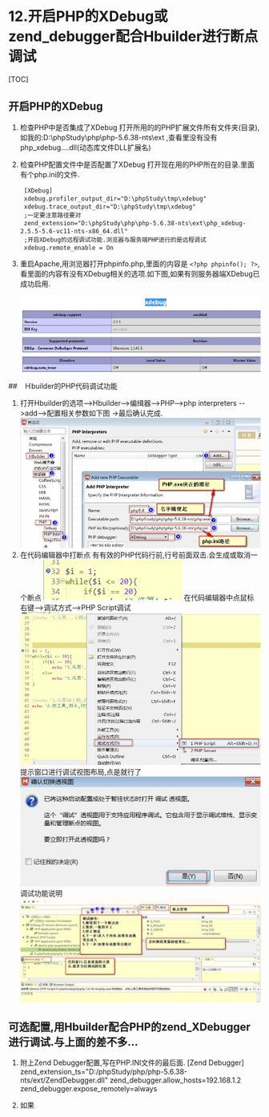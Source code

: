 # 12.开启PHP的XDebug或zend_debugger配合Hbuilder进行断点调试
[TOC]

## 开启PHP的XDebug
1. 检查PHP中是否集成了XDebug
    打开所用的的PHP扩展文件所有文件夹(目录),如我的:D:\phpStudy\php\php-5.6.38-nts\ext ,查看里没有没有php_xdebug....dll(动态库文件DLL扩展名)
2. 检查PHP配置文件中是否配置了XDebug
    打开现在用的PHP所在的目录.里面有个php.ini的文件.

        [XDebug]
        xdebug.profiler_output_dir="D:\phpStudy\tmp\xdebug"
        xdebug.trace_output_dir="D:\phpStudy\tmp\xdebug"
        ;一定要注意路径要对
        zend_extension="D:\phpStudy\php\php-5.6.38-nts\ext\php_xdebug-2.5.5-5.6-vc11-nts-x86_64.dll"
        ;开启XDebug的远程调试功能.浏览器与服务端PHP进行的是远程调试
        xdebug.remote_enable = On

3. 重启Apache,用浏览器打开phpinfo.php,里面的内容是 `<?php phpinfo(); ?>`,看里面的内容有没有XDebug相关的选项.如下图,如果有则服务器端XDebug已成功启用.

    ![](./_image/2018-11-19-11-15-08.jpg)

##　Ｈbuilder的PHP代码调试功能
1. 打开Hbuilder的选项-->Hbuilder-->编缉器-->PHP-->php interpreters -->add-->配置相关参数如下图  ->最后确认完成.
    ![](./_image/2018-11-19-11-21-14.jpg)
2. 在代码编辑器中打断点
    有有效的PHP代码行前,行号前面双击.会生成或取消一个断点
    ![](./_image/2018-11-19-11-24-27.jpg)
在代码编辑器中点鼠标右键-->调试方式-->PHP Script调试
![](./_image/2018-11-19-11-26-17.jpg)
提示窗口进行调试视图布局,点是就行了
![](./_image/2018-11-19-11-27-08.jpg)
调试功能说明
![](./_image/2018-11-19-11-32-53.jpg)

## 可选配置,用Hbuilder配合PHP的zend_XDebugger进行调试.与上面的差不多...
1. 附上Zend Debugger配置,写在PHP.INI文件的最后面.
         [Zend Debugger]
        zend_extension_ts="D:/phpStudy/php/php-5.6.38-nts/ext/ZendDebugger.dll"
        zend_debugger.allow_hosts=192.168.1.2
        zend_debugger.expose_remotely=always

2. 如果


